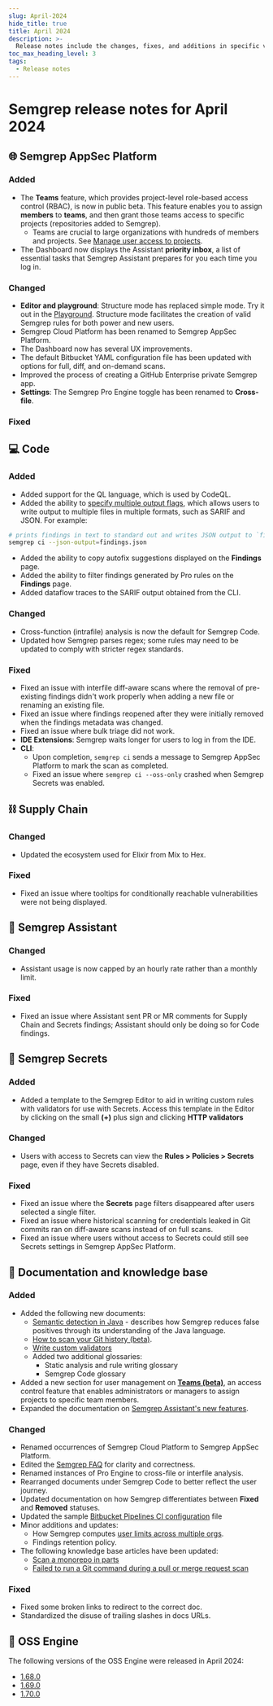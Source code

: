 ```yaml
---
slug: April-2024
hide_title: true
title: April 2024
description: >-
  Release notes include the changes, fixes, and additions in specific versions of Semgrep.
toc_max_heading_level: 3
tags:
  - Release notes
---
```


# Semgrep release notes for April 2024

## 🌐 Semgrep AppSec Platform

### Added

- The **Teams** feature, which provides project-level role-based access control (RBAC), is now in public beta. This feature enables you to assign **members** to **teams**, and then grant those teams access to specific projects (repositories added to Semgrep).
    - Teams are crucial to large organizations with hundreds of members and projects. See [<i class="fa-regular fa-file-lines"></i> Manage user access to projects](/deployment/teams).
- The Dashboard now displays the Assistant **priority inbox**, a list of essential tasks that Semgrep Assistant prepares for you each time you log in. <!-- 13768 -->

### Changed

- **Editor and playground**: Structure mode has replaced simple mode. Try it out in the [<i class="fas fa-external-link fa-xs"></i> Playground](https://semgrep.dev/playground/new). Structure mode facilitates the creation of valid Semgrep rules for both power and new users.
- Semgrep Cloud Platform has been renamed to Semgrep AppSec Platform.
- The Dashboard now has several UX improvements.
- The default Bitbucket YAML configuration file has been updated with options for full, diff, and on-demand scans.
- Improved the process of creating a GitHub Enterprise private Semgrep app. <!-- 13675 -->
- **Settings**: The Semgrep Pro Engine toggle has been renamed to **<i class="fa-solid fa-toggle-large-on"></i> Cross-file**.

### Fixed

## 💻 Code

### Added

- Added support for the QL language, which is used by CodeQL.
- Added the ability to [specify multiple output flags](/getting-started/cli#scan-your-project), which allows users to write output to multiple files in multiple formats, such as SARIF and JSON. For example:
```bash
# prints findings in text to standard out and writes JSON output to `findings.json`.
semgrep ci --json-output=findings.json
```
- Added the ability to copy autofix suggestions displayed on the **Findings** page.
- Added the ability to filter findings generated by Pro rules on the **Findings** page.
- Added dataflow traces to the SARIF output obtained from the CLI.

### Changed

- Cross-function (intrafile) analysis is now the default for Semgrep Code.
- Updated how Semgrep parses regex; some rules may need to be updated to comply with stricter regex standards.

### Fixed

- Fixed an issue with interfile diff-aware scans where the removal of pre-existing findings
didn't work properly when adding a new file or renaming an existing file.
- Fixed an issue where findings reopened after they were initially removed when the findings metadata was changed.
- Fixed an issue where bulk triage did not work.
- **IDE Extensions**: Semgrep waits longer for users to log in from the IDE.
- **CLI**:
  - Upon completion, `semgrep ci` sends a message to Semgrep AppSec Platform to mark the scan as completed.
  - Fixed an issue where `semgrep ci --oss-only` crashed when Semgrep Secrets was enabled.

## ⛓️  Supply Chain

<!--
### Added

- Added a new **Finding details** page. In Semgrep AppSec Platform, click on **Supply Chain > Details** on the specific finding's card. The finding details page displays an all triage activity, in-depth description of the vulnerability, remediation, and the rule pattern that generated the finding.  <!-- 13780 -->

### Changed

- Updated the ecosystem used for Elixir from Mix to Hex.

<!--
<!-- should we include the new UI for SCA  -->
<!--
- The Supply Chain page UX has been redesigned. Improvements include:
    - Consistency with the Semgrep Code UX, for ease of workflows such as triage.
    - You can now filter by project, dependency, and CVE.
    - Updated reachability categories.
    - Vulnerabilities are now grouped by the rule that detected them.
    - Triage multiple vulnerabilities at once by clicking multiple <i class="fa-solid fa-square-check"></i> checkboxes. You can <kbd>Shift + click</kbd> to select a range.
    - Within the projects page, the count of reachable vulnerabilities counts only Always reachable <!-- 13645 -->

### Fixed

- Fixed an issue where tooltips for conditionally reachable vulnerabilities were not being displayed. <!-- 13775 -->

## 🤖 Semgrep Assistant

### Changed

- Assistant usage is now capped by an hourly rate rather than a monthly limit.

### Fixed

- Fixed an issue where Assistant sent PR or MR comments for Supply Chain and Secrets findings; Assistant should only be doing so for Code findings.

## 🔐 Semgrep Secrets

### Added

- Added a template to the Semgrep Editor to aid in writing custom rules with validators for use with Secrets. Access this template in the Editor by clicking on the small **(+)** plus sign and clicking **HTTP validators**

### Changed

- Users with access to Secrets can view the **Rules > Policies > Secrets** page, even if they have Secrets disabled.

### Fixed

- Fixed an issue where the **Secrets** page filters disappeared after users selected a single filter.
- Fixed an issue where historical scanning for credentials leaked in Git commits ran on diff-aware scans instead of on full scans.
- Fixed an issue where users without access to Secrets could still see Secrets settings in Semgrep AppSec Platform.

## 📝 Documentation and knowledge base

### Added

- Added the following new documents:
    - [<i class="fa-regular fa-file-lines"></i> Semantic detection in Java](/semgrep-code/java) - describes how Semgrep reduces false positives through its understanding of the Java language.
    - [<i class="fa-regular fa-file-lines"></i> How to scan your Git history (beta)](/semgrep-secrets/historical-scanning).
    - [<i class="fa-regular fa-file-lines"></i> Write custom validators](/semgrep-secrets/validators)
    - Added two additional glossaries:
        - Static analysis and rule writing glossary
        - Semgrep Code glossary
- Added a new section for user management on **[Teams (beta)](/deployment/teams)**, an access control feature that enables administrators or managers to assign projects to specific team members.
- Expanded the documentation on [Semgrep Assistant's new features](/semgrep-assistant/overview).

### Changed

- Renamed occurrences of Semgrep Cloud Platform to Semgrep AppSec Platform.
- Edited the [Semgrep FAQ](/faq) for clarity and correctness.
- Renamed instances of Pro Engine to cross-file or interfile analysis.
- Rearranged documents under Semgrep Code to better reflect the user journey.
- Updated documentation on how Semgrep differentiates between **Fixed** and **Removed** statuses.
- Updated the sample [Bitbucket Pipelines CI configuration](/semgrep-ci/sample-ci-configs#bitbucket-pipelines) file
- Minor additions and updates:
    - How Semgrep computes [user limits across multiple orgs](/usage-and-billing).
    - Findings retention policy.
- The following knowledge base articles have been updated:
    - [Scan a monorepo in parts](/kb/semgrep-ci/scan-monorepo-in-parts)
    - [Failed to run a Git command during a pull or merge request scan](/kb/semgrep-ci/git-command-errors)

### Fixed

- Fixed some broken links to redirect to the correct doc.
- Standardized the disuse of trailing slashes in docs URLs.

## 🔧 OSS Engine

The following versions of the OSS Engine were released in April 2024:

- [<i class="fas fa-external-link fa-xs"></i>1.68.0](https://github.com/semgrep/semgrep/releases/tag/v1.68.0)
- [<i class="fas fa-external-link fa-xs"></i>1.69.0](https://github.com/semgrep/semgrep/releases/tag/v1.69.0)
- [<i class="fas fa-external-link fa-xs"></i>1.70.0](https://github.com/semgrep/semgrep/releases/tag/v1.70.0)
